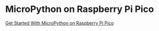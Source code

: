 # MicroPython on Raspberry Pi Pico

[Get Started With MicroPython on Raspberry Pi Pico](https://hackspace.raspberrypi.org/books/micropython-pico)
